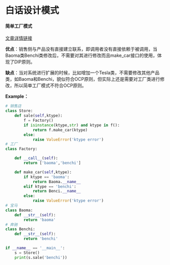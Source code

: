#  白话设计模式


#### 简单工厂模式

[文章详情链接](https://github.com/GraySilver/design_patterns/tree/master/简单工厂)

**优点**：销售侧与产品没有直接建立联系，即调用者没有直接依赖于被调用，当Baoma类Benchi类修改后，不需要对其进行修改而且make_car接口的使用，体现了DIP原则。   

**缺点**：当对系统进行扩展的时候，比如增加一个Tesla类，不需要修改其他产品类，如Baoma和Benchi，貌似符合OCP原则，但实际上还是需要对工厂类进行修改，所以简单工厂模式不符合OCP原则。 

**Example：**

```python
# 销售店
class Store:
    def sale(self,ktype):
        f = Factory()
        if isinstance(ktype,str) and ktype in f():
            return f.make_car(ktype)
        else:
            raise ValueError('ktype error')
# 工厂
class Factory:

    def __call__(self):
        return ['baoma','benchi']

    def make_car(self,ktype):
        if ktype == 'baoma':
            return Baoma.__name__
        elif ktype == 'benchi':
            return Benci.__name__
        else:
            raise ValueError('ktype error')
# 宝马
class Baoma:
    def __str__(self):
        return 'baoma'
# 奔驰
class Benchi:
    def __str__(self):
        return 'benchi'

if __name__ == '__main__':
    s = Store()
    print(s.sale('benchi'))
```

